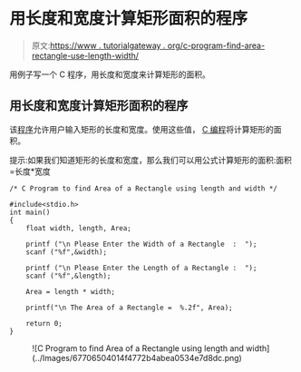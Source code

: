 # 用长度和宽度计算矩形面积的程序

> 原文:[https://www . tutorialgateway . org/c-program-find-area-rectangle-use-length-width/](https://www.tutorialgateway.org/c-program-find-area-rectangle-using-length-width/)

用例子写一个 C 程序，用长度和宽度来计算矩形的面积。

## 用长度和宽度计算矩形面积的程序

该[程序](https://www.tutorialgateway.org/c-programming-examples/)允许用户输入矩形的长度和宽度。使用这些值， [C 编程](https://www.tutorialgateway.org/c-programming/)将计算矩形的面积。

提示:如果我们知道矩形的长度和宽度，那么我们可以用公式计算矩形的面积:面积=长度*宽度

```
/* C Program to find Area of a Rectangle using length and width */

#include<stdio.h>
int main()
{
  	float width, length, Area; 

  	printf ("\n Please Enter the Width of a Rectangle  :  ");
  	scanf ("%f",&width);

  	printf ("\n Please Enter the Length of a Rectangle :  ");
  	scanf ("%f",&length);

  	Area = length * width;

	printf("\n The Area of a Rectangle =  %.2f", Area);

  	return 0;
}
```

<figure class="wp-block-image">![C Program to find Area of a Rectangle using length and width](../Images/67706504014f4772b4abea0534e7d8dc.png)</figure>
